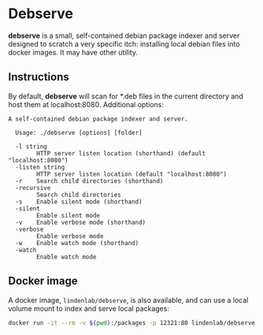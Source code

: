 # Debserve

**debserve** is a small, self-contained debian package indexer and server
designed to scratch a very specific itch: installing local debian files
into docker images. It may have other utility.

## Instructions

By default, **debserve** will scan for \*.deb files in the current directory
and host them at localhost:8080. Additional options:

```
A self-contained debian package indexer and server.

  Usage: ./debserve [options] [folder]

  -l string
        HTTP server listen location (shorthand) (default "localhost:8080")
  -listen string
        HTTP server listen location (default "localhost:8080")
  -r    Search child directories (shorthand)
  -recursive
        Search child directories
  -s    Enable silent mode (shorthand)
  -silent
        Enable silent mode
  -v    Enable verbose mode (shorthand)
  -verbose
        Enable verbose mode
  -w    Enable watch mode (shorthand)
  -watch
        Enable watch mode
```

## Docker image

A docker image, `lindenlab/debserve`, is also available, and can use a local volume mount
to index and serve local packages:

```sh
docker run -it --rm -v $(pwd):/packages -p 12321:80 lindenlab/debserve
```